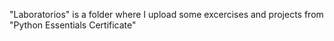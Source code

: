 "Laboratorios" is a folder where I upload some excercises and projects from "Python Essentials Certificate" 
